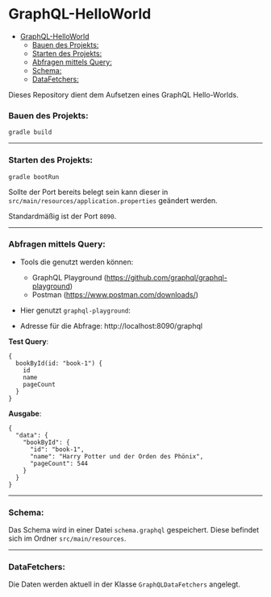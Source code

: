 # GraphQL-HelloWorld

- [GraphQL-HelloWorld](#graphql-helloworld)
    - [Bauen des Projekts:](#bauen-des-projekts)
    - [Starten des Projekts:](#starten-des-projekts)
    - [Abfragen mittels Query:](#abfragen-mittels-query)
    - [Schema:](#schema)
    - [DataFetchers:](#datafetchers)

Dieses Repository dient dem Aufsetzen eines GraphQL Hello-Worlds.

### Bauen des Projekts:
```
gradle build
```

---

### Starten des Projekts:
```
gradle bootRun
```
Sollte der Port bereits belegt sein kann dieser in `src/main/resources/application.properties` geändert werden.

Standardmäßig ist der Port `8090`.

---

### Abfragen mittels Query:
+ Tools die genutzt werden können:
  + GraphQL Playground (https://github.com/graphql/graphql-playground)
  + Postman (https://www.postman.com/downloads/)
  

+ Hier genutzt `graphql-playground`:

+ Adresse für die Abfrage: http://localhost:8090/graphql

**Test Query**:
```
{
  bookById(id: "book-1") {
    id
    name
    pageCount
  }
}
```

**Ausgabe**: 
```
{
  "data": {
    "bookById": {
      "id": "book-1",
      "name": "Harry Potter und der Orden des Phönix",
      "pageCount": 544
    }
  }
}
````

---

### Schema:

Das Schema wird in einer Datei `schema.graphql` gespeichert.
Diese befindet sich im Ordner `src/main/resources`.

---

### DataFetchers:

Die Daten werden aktuell in der Klasse `GraphQLDataFetchers` angelegt.

